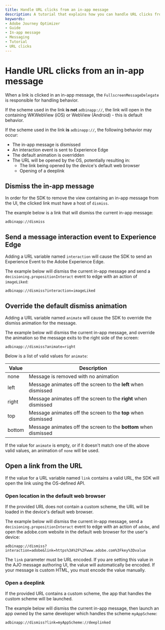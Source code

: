 ```yaml
---
title: Handle URL clicks from an in-app message
description: A tutorial that explains how you can handle URL clicks from an in-app message.
keywords:
- Adobe Journey Optimizer
- Guide
- In-app message
- Messaging
- Tutorial
- URL clicks
---
```


# Handle URL clicks from an in-app message

When a link is clicked in an in-app message, the `FullscreenMessageDelegate` is responsible for handling behavior.

If the scheme used in the link **is not** `adbinapp://`, the link will open in the containing WKWebView (iOS) or WebView (Android) - this is default behavior.

If the scheme used in the link **is** `adbinapp://`, the following behavior may occur:

* The in-app message is dismissed
* An interaction event is sent to Experience Edge
* The default animation is overridden
* The URL will be opened by the OS, potentially resulting in:
  * The link being opened by the device's default web browser
  * Opening of a deeplink

## Dismiss the in-app message

In order for the SDK to remove the view containing an in-app message from the UI, the clicked link must have a host of `dismiss`.

The example below is a link that will dismiss the current in-app message:

```
adbinapp://dismiss
```

## Send a message interaction event to Experience Edge

Adding a URL variable named `interaction` will cause the SDK to send an Experience Event to the Adobe Experience Edge.

The example below will dismiss the current in-app message and send a `decisioning.propositionInteract` event to edge with an action of `imageLiked`:

```
adbinapp://dismiss?interaction=imageLiked
```

## Override the default dismiss animation

Adding a URL variable named `animate` will cause the SDK to override the dismiss animation for the message.

The example below will dismiss the current in-app message, and override the animation so the message exits to the right side of the screen:

```
adbinapp://dismiss?animate=right
```

Below is a list of valid values for `animate`:

| Value | Description |
| ----- | ----------- |
| none | Message is removed with no animation |
| left | Message animates off the screen to the **left** when dismissed |
| right | Message animates off the screen to the **right** when dismissed |
| top | Message animates off the screen to the **top** when dismissed |
| bottom | Message animates off the screen to the **bottom** when dismissed |

If the value for `animate` is empty, or if it doesn't match one of the above valid values, an animation of `none` will be used.

## Open a link from the URL

If the value for a URL variable named `link` contains a valid URL, the SDK will open the link using the OS-defined API.

### Open location in the default web browser

If the provided URL does not contain a custom scheme, the URL will be loaded in the device's default web browser.  

The example below will dismiss the current in-app message, send a `decisioning.propositionInteract` event to edge with an action of `adobe`, and open the adobe.com website in the default web browser for the user's device:

```
adbinapp://dismiss?interaction=adobe&link=https%3A%2F%2Fwww.adobe.com%3Fkey%3Dvalue
```

<InlineAlert variant="warning" slots="text"/>

The `link` parameter must be URL encoded. If you are setting this value in the AJO message authoring UI, the value will automatically be encoded. If your message is custom HTML, you must encode the value manually.

### Open a deeplink

If the provided URL contains a custom scheme, the app that handles the custom scheme will be launched.

The example below will dismiss the current in-app message, then launch an app owned by the same developer which handles the scheme `myAppScheme`:

```
adbinapp://dismiss?link=myAppScheme://deeplinked
```
